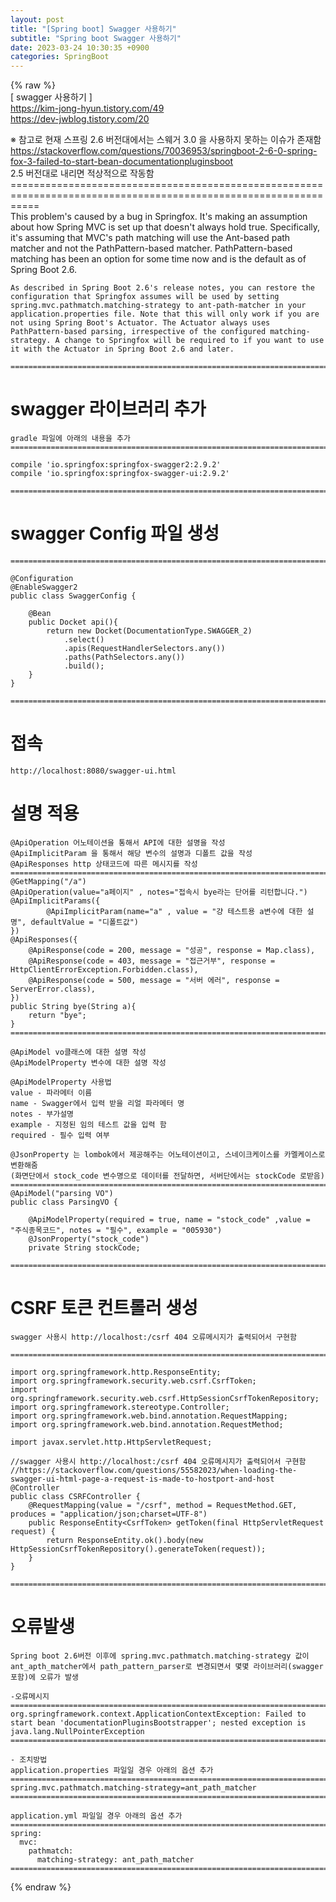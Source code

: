 ```yaml
---  
layout: post  
title: "[Spring boot] Swagger 사용하기"  
subtitle: "Spring boot Swagger 사용하기"  
date: 2023-03-24 10:30:35 +0900  
categories: SpringBoot  
---  
```

{% raw %}  
[ swagger 사용하기 ]  
https://kim-jong-hyun.tistory.com/49  
https://dev-jwblog.tistory.com/20  
  
※ 참고로 현재 스프링 2.6 버전대에서는 스웨거 3.0 을 사용하지 못하는 이슈가 존재함  
	https://stackoverflow.com/questions/70036953/springboot-2-6-0-spring-fox-3-failed-to-start-bean-documentationpluginsboot  
	2.5 버전대로 내리면 적상적으로 작동함  
	=================================================================================================================  
	This problem's caused by a bug in Springfox. It's making an assumption about how Spring MVC is set up that doesn't always hold true. Specifically, it's assuming that MVC's path matching will use the Ant-based path matcher and not the PathPattern-based matcher. PathPattern-based matching has been an option for some time now and is the default as of Spring Boot 2.6.  
  
	As described in Spring Boot 2.6's release notes, you can restore the configuration that Springfox assumes will be used by setting spring.mvc.pathmatch.matching-strategy to ant-path-matcher in your application.properties file. Note that this will only work if you are not using Spring Boot's Actuator. The Actuator always uses PathPattern-based parsing, irrespective of the configured matching-strategy. A change to Springfox will be required to if you want to use it with the Actuator in Spring Boot 2.6 and later.  
  
	=================================================================================================================  
  
# swagger 라이브러리 추가  
  
	gradle 파일에 아래의 내용을 추가  
	=================================================================================================================  
  
	compile 'io.springfox:springfox-swagger2:2.9.2'  
    compile 'io.springfox:springfox-swagger-ui:2.9.2'  
  
	=================================================================================================================  
  
# swagger Config 파일 생성  
	=================================================================================================================  
  
	@Configuration  
	@EnableSwagger2  
	public class SwaggerConfig {  
  
		@Bean  
		public Docket api(){  
			return new Docket(DocumentationType.SWAGGER_2)  
				.select()  
				.apis(RequestHandlerSelectors.any())  
				.paths(PathSelectors.any())  
				.build();  
		}  
	}  
  
	=================================================================================================================  
  
# 접속  
	http://localhost:8080/swagger-ui.html  
  
# 설명 적용  
  
	@ApiOperation 어노테이션을 통해서 API에 대한 설명을 작성  
	@ApiImplicitParam 을 통해서 해당 변수의 설명과 디폴트 값을 작성  
	@ApiResponses http 상태코드에 따른 메시지를 작성  
	=================================================================================================================  
    @GetMapping("/a")  
    @ApiOperation(value="a페이지" , notes="접속시 bye라는 단어를 리턴합니다.")  
    @ApiImplicitParams({  
            @ApiImplicitParam(name="a" , value = "걍 테스트용 a변수에 대한 설명", defaultValue = "디폴트값")  
    })  
	@ApiResponses({  
		@ApiResponse(code = 200, message = "성공", response = Map.class),  
		@ApiResponse(code = 403, message = "접근거부", response = HttpClientErrorException.Forbidden.class),  
		@ApiResponse(code = 500, message = "서버 에러", response = ServerError.class),  
    })  
    public String bye(String a){  
        return "bye";  
    }  
	=================================================================================================================  
  
	@ApiModel vo클래스에 대한 설명 작성  
	@ApiModelProperty 변수에 대한 설명 작성  
  
	@ApiModelProperty 사용법  
	value - 파라메터 이름  
	name - Swagger에서 입력 받을 리얼 파라메터 명  
	notes - 부가설명  
	example - 지정된 임의 테스트 값을 입력 함  
	required - 필수 입력 여부  
  
	@JsonProperty 는 lombok에서 제공해주는 어노테이션이고, 스네이크케이스를 카멜케이스로 변환해줌  
	(화면단에서 stock_code 변수명으로 데이터를 전달하면, 서버단에서는 stockCode 로받음)  
	=================================================================================================================  
	@ApiModel("parsing VO")  
	public class ParsingVO {  
  
		@ApiModelProperty(required = true, name = "stock_code" ,value = "주식종목코드", notes = "필수", example = "005930")  
		@JsonProperty("stock_code")  
		private String stockCode;  
  
	=================================================================================================================  
  
# CSRF 토큰 컨트롤러 생성  
  
	swagger 사용시 http://localhost:/csrf 404 오류메시지가 출력되어서 구현함  
  
	=================================================================================================================  
  
	import org.springframework.http.ResponseEntity;  
	import org.springframework.security.web.csrf.CsrfToken;  
	import org.springframework.security.web.csrf.HttpSessionCsrfTokenRepository;  
	import org.springframework.stereotype.Controller;  
	import org.springframework.web.bind.annotation.RequestMapping;  
	import org.springframework.web.bind.annotation.RequestMethod;  
  
	import javax.servlet.http.HttpServletRequest;  
  
	//swagger 사용시 http://localhost:/csrf 404 오류메시지가 출력되어서 구현함  
	//https://stackoverflow.com/questions/55582023/when-loading-the-swagger-ui-html-page-a-request-is-made-to-hostport-and-host  
	@Controller  
	public class CSRFController {  
		@RequestMapping(value = "/csrf", method = RequestMethod.GET, produces = "application/json;charset=UTF-8")  
		public ResponseEntity<CsrfToken> getToken(final HttpServletRequest request) {  
			return ResponseEntity.ok().body(new HttpSessionCsrfTokenRepository().generateToken(request));  
		}  
	}  
  
	=================================================================================================================  
  
# 오류발생  
  
	Spring boot 2.6버전 이후에 spring.mvc.pathmatch.matching-strategy 값이 ant_apth_matcher에서 path_pattern_parser로 변경되면서 몇몇 라이브러리(swagger포함)에 오류가 발생  
  
	-오류메시지  
	=================================================================================================================  
	org.springframework.context.ApplicationContextException: Failed to start bean 'documentationPluginsBootstrapper'; nested exception is java.lang.NullPointerException  
	=================================================================================================================  
  
	- 조치방법  
	application.properties 파일일 경우 아래의 옵션 추가  
	=================================================================================================================  
	spring.mvc.pathmatch.matching-strategy=ant_path_matcher  
	=================================================================================================================  
  
	application.yml 파일일 경우 아래의 옵션 추가  
	=================================================================================================================  
	spring:  
	  mvc:  
		pathmatch:  
		  matching-strategy: ant_path_matcher  
	=================================================================================================================  
{% endraw %}